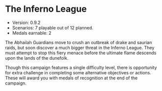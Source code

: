 # The Inferno League
* Version: 0.9.2
* Scenarios: 7 playable out of 12 planned.
* Medals earnable: 2

The Abhailah Guardians move to crush an outbreak of drake and saurian raids, but soon discover a much bigger threat in the Inferno League. They must attempt to stop this fiery menace before the ultimate flame descends upon the lands of the dunefolk.

Though this campaign features a single difficulty level, there is opportunity for extra challenge in completing some alternative objectives or actions. These will award you with medals of recognition at the end of the campaign.
